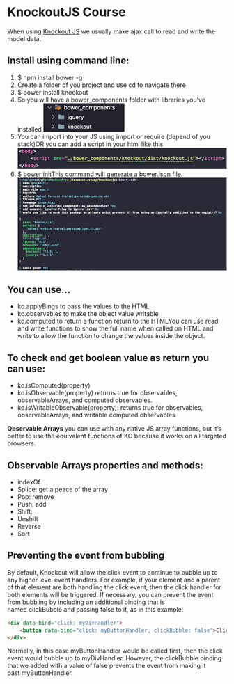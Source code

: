 # KnockoutJS Course

When using [Knockout JS](https://knockoutjs.com/documentation/introduction.html) we usually make ajax call to read and write the model data.

## Install using command line:
1. $ npm install bower -g
2. Create a folder of you project and use cd to navigate there
3. $ bower install knockout
4. So you will have a bower_components folder with libraries you’ve installed
![Bower Components Folder Structure](images/bower-components-folder-strcuture.png)
5. You can import into your JS using import or require (depend of you stack)OR you can add a script in your html like this
![Adding knockout script to HTML](images/adding-knockoutjs-script-to-html.png)
6. $ bower initThis command will generate a bower.json file.
![Generating bower.json file](images/generating-bower-json.png)

## You can use…
- ko.applyBings to pass the values to the HTML
- ko.observables to make the object value writable
- ko.computed to return a function return to the HTMLYou can use read and write functions to show the full name when called on HTML and write to allow the function to change the values inside the object.

## To check and get boolean value as return you can use:
- ko.isComputed(property)
- ko.isObservable(property) returns true for observables, observableArrays, and computed observables.
- ko.isWritableObservable(property): returns true for observables, observableArrays, and writable computed observables.

**Observable Arrays** you can use with any native JS array functions, but it’s better to use the equivalent functions of KO because it works on all targeted browsers.

## Observable Arrays properties and methods:
- indexOf
- Splice: get a peace of the array
- Pop: remove
- Push: add
- Shift: 
- Unshift
- Reverse
- Sort

## Preventing the event from bubbling
By default, Knockout will allow the click event to continue to bubble up to any higher level event handlers. For example, if your element and a parent of that element are both handling the click event, then the click handler for both elements will be triggered. If necessary, you can prevent the event from bubbling by including an additional binding that is named clickBubble and passing false to it, as in this example:

```html
<div data-bind="click: myDivHandler">
    <button data-bind="click: myButtonHandler, clickBubble: false">Click me</button>
</div>
```

Normally, in this case myButtonHandler would be called first, then the click event would bubble up to myDivHandler. However, the clickBubble binding that we added with a value of false prevents the event from making it past myButtonHandler.
